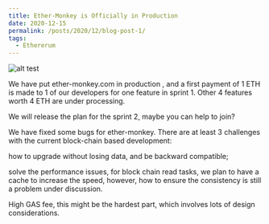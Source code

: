 ```yaml
---
title: Ether-Monkey is Officially in Production 
date: 2020-12-15
permalink: /posts/2020/12/blog-post-1/
tags:
  - Ethererum 
---
```


![alt test](http://stplaydog.github.io/files/ethermonkey.png)

We have put ether-monkey.com in production , and a first payment of 1 ETH is made to 1 of our developers for one feature in sprint 1. Other 4 features worth 4 ETH are under processing.

We will release the plan for the sprint 2, maybe you can help to join?

We have fixed some bugs for ether-monkey. There are at least 3 challenges with the current block-chain based development:

how to upgrade without losing data, and be backward compatible;

solve the performance issues, for block chain read tasks, we plan to have a cache to increase the speed, however, how to ensure the consistency is still a problem under discussion.

High GAS fee, this might be the hardest part, which involves lots of design considerations.
